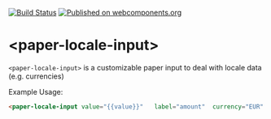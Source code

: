 [![Build Status](https://travis-ci.org/PolymerEl/paper-locale-input.svg?branch=master)](https://travis-ci.org/PolymerEl/paper-locale-input)
[![Published on webcomponents.org](https://img.shields.io/badge/webcomponents.org-published-blue.svg)](https://beta.webcomponents.org/element/polymerEl/paper-locale-input)

# \<paper-locale-input\>

`<paper-locale-input>` is a customizable paper input to deal with locale data (e.g. currencies)

Example Usage:

<!--
```
<custom-element-demo>
  <template>
    <link rel="import" href="paper-locale-input.html">
    
    <next-code-block></next-code-block>
  </template>
</custom-element-demo>
```
-->
```html
<paper-locale-input value="{{value}}"	label="amount"  currency="EUR" locale="fr_FR"></paper-locale-input>
```

